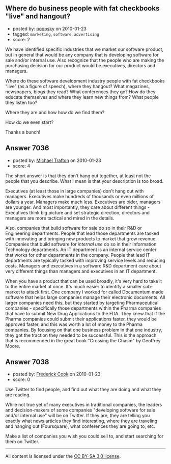 ## Where do business people with fat checkbooks "live" and hangout?

- posted by: [poopsky](https://stackexchange.com/users/-1/2092-poopsky) on 2010-01-23
- tagged: `marketing`, `software`, `advertising`
- score: 2

We have identified specific industries that we market our software product, but in general that would be any company that is developing software for sale and/or internal use. Also recognize that the people who are making the purchasing decision for our product would be executives, directors and managers.

Where do these software development industry people with fat checkbooks "live" (as a figure of speech), where they hangout? What magazines, newspapers, blogs they read? What conferences they go? How do they educate themselves and where they learn new things from? What people they listen too?

Where they are and how how do we find them?

How do we even start? 

Thanks a bunch!


## Answer 7036

- posted by: [Michael Trafton](https://stackexchange.com/users/-1/19-michael-trafton) on 2010-01-23
- score: 4

The short answer is that they don't hang out together, at least not the people that you describe. What I mean is that your description is too broad.

Executives (at least those in large companies) don't hang out with managers. Executives make hundreds of thousands or even millions of dollars a year. Managers make much less. Executives are older, managers are younger. And most importantly, they care about different things - Executives think big picture and set strategic direction, directors and managers are more tactical and mired in the details. 

Also, companies that build software for sale do so in their R&D or Engineering departments. People that lead those departments are tasked with innovating and bringing new products to market that grow revenue. Companies that build software for *internal use* do so in their Information Technology departments. An IT department is an internal service center that works for other departments in the company. People that lead IT departments are typically tasked with improving service levels and reducing costs. Managers and executives in a software R&D department care about very different things than managers and executives in an IT department.

When you have a product that can be used broadly, it's very hard to take it to the entire market at once. It's much easier to identify a smaller sub-market to attack first. One company I worked for called Documentum made software that helps large companies manage their electronic documents. All larger companies need this, but they started by targeting Pharmaceutical companies - specifically those departments within the Pharma companies that have to submit New Drug Applications to the FDA. They knew that if the Pharma companies could submit their applications faster, they would be approved faster, and this was worth a lot of money to the Pharma companies. By focusing on that one business problem in that one industry, they got the traction they needed to be successful. This is the approach that is recommended in the great book "Crossing the Chasm" by Geoffrey Moore.










## Answer 7038

- posted by: [Frederick Cook](https://stackexchange.com/users/-1/2344-frederick-cook) on 2010-01-23
- score: 0

Use Twitter to find people, and find out what they are doing and what they are reading.

While not true yet of many executives in traditional companies, the leaders and decision-makers of some companies "developing software for sale and/or internal use" will be on Twitter.  If they are, they are telling you exactly what news articles they find interesting, where they are traveling and hanging out (Foursquare), what conferences they are going to, etc.

Make a list of companies you wish you could sell to, and start searching for them on Twitter.



---

All content is licensed under the [CC BY-SA 3.0 license](https://creativecommons.org/licenses/by-sa/3.0/).
